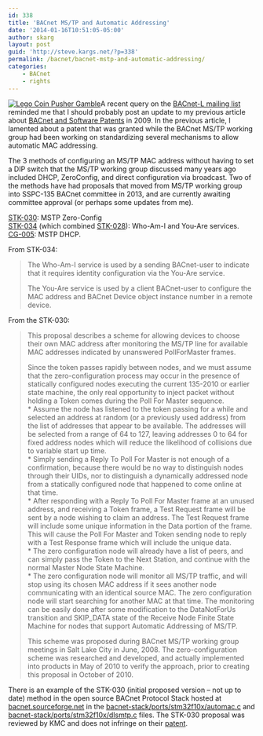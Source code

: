 ```yaml
---
id: 338
title: 'BACnet MS/TP and Automatic Addressing'
date: '2014-01-16T10:51:05-05:00'
author: skarg
layout: post
guid: 'http://steve.kargs.net/?p=338'
permalink: /bacnet/bacnet-mstp-and-automatic-addressing/
categories:
    - BACnet
    - rights
---
```


[![Lego Coin Pusher Gamble](http://steve.kargs.net/wp-content/uploads/2014/01/IMAG3413-150x150.jpg)](http://steve.kargs.net/wp-content/uploads/2014/01/IMAG3413.jpg)A recent query on the [BACnet-L mailing list](http://www.bacnet.org/Contact/BACnet-L.htm) reminded me that I should probably post an update to my previous article about [BACnet and Software Patents](http://steve.kargs.net/bacnet/bacnet-and-software-patents/) in 2009. In the previous article, I lamented about a patent that was granted while the BACnet MS/TP working group had been working on standardizing several mechanisms to allow automatic MAC addressing.

The 3 methods of configuring an MS/TP MAC address without having to set a DIP switch that the MS/TP working group discussed many years ago included DHCP, ZeroConfig, and direct configuration via broadcast. Two of the methods have had proposals that moved from MS/TP working group into SSPC-135 BACnet committee in 2013, and are currently awaiting committee approval (or perhaps some updates from me).

[STK-030](http://steve.kargs.net/wp-content/uploads/2014/01/STK-030-15-MSTP-Zero-Config.doc): MSTP Zero-Config  
[STK-034](http://steve.kargs.net/wp-content/uploads/2014/01/STK-034-7.doc) (which combined [STK-028](http://steve.kargs.net/wp-content/uploads/2014/01/STK-028-8.doc)): Who-Am-I and You-Are services.  
[CG-005](http://steve.kargs.net/wp-content/uploads/2014/01/CG-005-1.doc): MSTP DHCP.

From STK-034:

> The Who-Am-I service is used by a sending BACnet-user to indicate that it requires identity configuration via the You-Are service.
> 
> The You-Are service is used by a client BACnet-user to configure the MAC address and BACnet Device object instance number in a remote device.

From the STK-030:

> This proposal describes a scheme for allowing devices to choose their own MAC address after monitoring the MS/TP line for available MAC addresses indicated by unanswered PollForMaster frames.
> 
> Since the token passes rapidly between nodes, and we must assume that the zero-configuration process may occur in the presence of statically configured nodes executing the current 135-2010 or earlier state machine, the only real opportunity to inject packet without holding a Token comes during the Poll For Master sequence.  
> \* Assume the node has listened to the token passing for a while and selected an address at random (or a previously used address) from the list of addresses that appear to be available. The addresses will be selected from a range of 64 to 127, leaving addresses 0 to 64 for fixed address nodes which will reduce the likelihood of collisions due to variable start up time.  
> \* Simply sending a Reply To Poll For Master is not enough of a confirmation, because there would be no way to distinguish nodes through their UIDs, nor to distinguish a dynamically addressed node from a statically configured node that happened to come online at that time.  
> \* After responding with a Reply To Poll For Master frame at an unused address, and receiving a Token frame, a Test Request frame will be sent by a node wishing to claim an address. The Test Request frame will include some unique information in the Data portion of the frame. This will cause the Poll For Master and Token sending node to reply with a Test Response frame which will include the unique data.  
> \* The zero configuration node will already have a list of peers, and can simply pass the Token to the Next Station, and continue with the normal Master Node State Machine.  
> \* The zero configuration node will monitor all MS/TP traffic, and will stop using its chosen MAC address if it sees another node communicating with an identical source MAC. The zero configuration node will start searching for another MAC at that time. The monitoring can be easily done after some modification to the DataNotForUs transition and SKIP\_DATA state of the Receive Node Finite State Machine for nodes that support Automatic Addressing of MS/TP.
> 
> This scheme was proposed during BACnet MS/TP working group meetings in Salt Lake City in June, 2008. The zero-configuration scheme was researched and developed, and actually implemented into products in May of 2010 to verify the approach, prior to creating this proposal in October of 2010.

There is an example of the STK-030 (initial proposed version – not up to date) method in the open source BACnet Protocol Stack hosted at [bacnet.sourceforge.net](http://bacnet.sourceforge.net/) in the [bacnet-stack/ports/stm32f10x/automac.c](http://svn.code.sf.net/p/bacnet/code/trunk/bacnet-stack/ports/stm32f10x/automac.c) and[ bacnet-stack/ports/stm32f10x/dlsmtp.c](http://svn.code.sf.net/p/bacnet/code/trunk/bacnet-stack/ports/stm32f10x/dlmstp.c) files. The STK-030 proposal was reviewed by KMC and does not infringe on their [patent](http://www.google.com/patents/about?id=wH_JAAAAEBAJ).